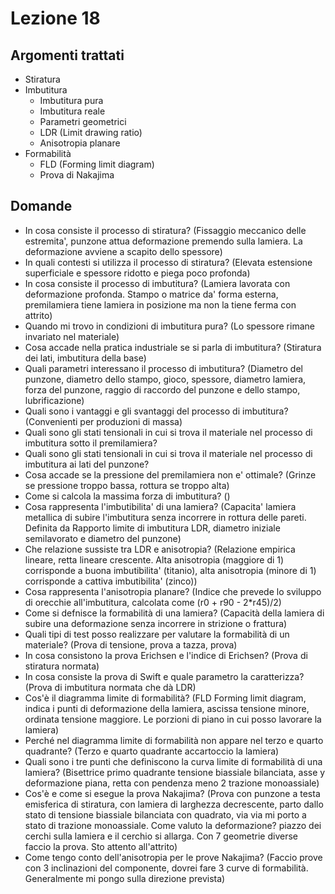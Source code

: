 # Lezione 18
## Argomenti trattati
- Stiratura
- Imbutitura
	- Imbutitura pura
	- Imbutitura reale
	- Parametri geometrici
	- LDR (Limit drawing ratio)
	- Anisotropia planare
- Formabilità
	- FLD (Forming limit diagram)
	- Prova di Nakajima


## Domande
- In cosa consiste il processo di stiratura? (Fissaggio meccanico delle estremita', punzone attua deformazione premendo sulla lamiera. La deformazione avviene a scapito dello spessore)
- In quali contesti si utilizza il processo di stiratura? (Elevata estensione superficiale e spessore ridotto e piega poco profonda)
- In cosa consiste il processo di imbutitura? (Lamiera lavorata con deformazione profonda. Stampo o matrice da' forma esterna, premilamiera tiene lamiera in posizione ma non la tiene ferma con attrito)
- Quando mi trovo in condizioni di imbutitura pura? (Lo spessore rimane invariato nel materiale)
- Cosa accade nella pratica industriale se si parla di imbutitura? (Stiratura dei lati, imbutitura della base)
- Quali parametri interessano il processo di imbutitura? (Diametro del punzone, diametro dello stampo, gioco, spessore, diametro lamiera, forza del punzone, raggio di raccordo del punzone e dello stampo, lubrificazione)
- Quali sono i vantaggi e gli svantaggi del processo di imbutitura? (Convenienti per produzioni di massa)
- Quali sono gli stati tensionali in cui si trova il materiale nel processo di imbutitura sotto il premilamiera?
- Quali sono gli stati tensionali in cui si trova il materiale nel processo di imbutitura ai lati del punzone?
- Cosa accade se la pressione del premilamiera non e' ottimale? (Grinze se pressione troppo bassa, rottura se troppo alta)
- Come si calcola la massima forza di imbutitura? ()
- Cosa rappresenta l'imbutibilita' di una lamiera? (Capacita' lamiera metallica di subire l'imbutitura senza incorrere in rottura delle pareti. Definita da Rapporto limite di imbutitura LDR, diametro iniziale semilavorato e diametro del punzone)
- Che relazione sussiste tra LDR e anisotropia? (Relazione empirica lineare, retta lineare crescente. Alta anisotropia (maggiore di 1) corrisponde a buona imbutibilita' (titanio), alta anisotropia (minore di 1) corrisponde a cattiva imbutibilita' (zinco))
- Cosa rappresenta l'anisotropia planare? (Indice che prevede lo sviluppo di orecchie all'imbutitura, calcolata come (r0 + r90 - 2*r45)/2)
- Come si defnisce la formabilità di una lamiera? (Capacità della lamiera di subire una deformazione senza incorrere in strizione o frattura)
- Quali tipi di test posso realizzare per valutare la formabilità di un materiale? (Prova di tensione, prova a tazza, prova)
- In cosa consistono la prova Erichsen e l'indice di Erichsen? (Prova di stiratura normata)
- In cosa consiste la prova di Swift e quale parametro la caratterizza? (Prova di imbutitura normata che dà LDR)
- Cos'è il diagramma limite di formabilità? (FLD Forming limit diagram, indica i punti di deformazione della lamiera, ascissa tensione minore, ordinata tensione maggiore. Le porzioni di piano in cui posso lavorare la lamiera)
- Perché nel diagramma limite di formabilità non appare nel terzo e quarto quadrante? (Terzo e quarto quadrante accartoccio la lamiera)
- Quali sono i tre punti che definiscono la curva limite di formabilità di una lamiera? (Bisettrice primo quadrante tensione biassiale bilanciata, asse y deformazione piana, retta con pendenza meno 2 trazione monoassiale)
- Cos'è e come si esegue la prova Nakajima? (Prova con punzone a testa emisferica di stiratura, con lamiera di larghezza decrescente, parto dallo stato di tensione biassiale bilanciata con quadrato, via via mi porto a stato di trazione monoassiale. Come valuto la deformazione? piazzo dei cerchi sulla lamiera e il cerchio si allarga. Con 7 geometrie diverse faccio la prova. Sto attento all'attrito)
- Come tengo conto dell'anisotropia per le prove Nakajima? (Faccio prove con 3 inclinazioni del componente, dovrei fare 3 curve di formabilità. Generalmente mi pongo sulla direzione prevista)